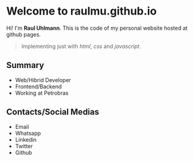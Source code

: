 # Welcome to raulmu.github.io

Hi! I'm **Raul Uhlmann**. This is the code of my personal website hosted at github pages. 
> Implementing just with *html*, *css* and *javascript*.
## Summary
- Web/Hibrid Developer
- Frontend/Backend
- Working at Petrobras

## Contacts/Social Medias
- Email
- Whatsapp
- Linkedin
- Twitter
- Github
